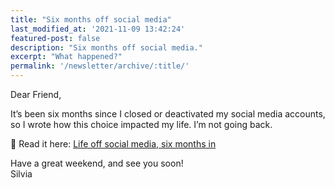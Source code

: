 ```yaml
---
title: "Six months off social media"
last_modified_at: '2021-11-09 13:42:24'
featured-post: false
description: "Six months off social media."
excerpt: "What happened?"
permalink: '/newsletter/archive/:title/'
---
```

Dear Friend,

It’s been six months since I closed or deactivated my social media accounts, so I wrote how this choice impacted my life. I’m not going back.

<p class="detached">🔗 Read it here: <a href="https://silviamaggidesign.com/personal/life-off-social-media/">Life off social media, six months in</a></p>

<p class="detached">Have a great weekend, and see you soon!<br>
Silvia</p>